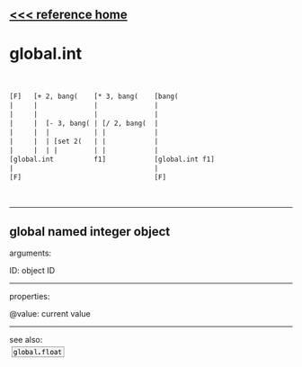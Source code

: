 [<<< reference home](ceammc_lib.md)
---

# global.int

```


[F]   [+ 2, bang(    [* 3, bang(    [bang(
|     |              |              |
|     |              |              |
|     |  [- 3, bang( | [/ 2, bang(  |
|     |  |           | |            |
|     |  | [set 2(   | |            |
|     |  | |         | |            |
[global.int          f1]            [global.int f1]
|                                   |
[F]                                 [F]

            
```
---
global named integer object
---
arguments:

ID: object ID<br>

---
properties:

@value: current value<br>

---
see also:<br>
[![global.float](img/object_global.float.png)](global.float.md)
